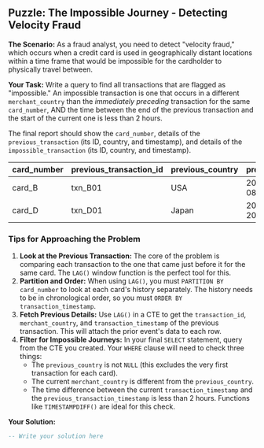 ## Puzzle: The Impossible Journey - Detecting Velocity Fraud

**The Scenario:** As a fraud analyst, you need to detect "velocity fraud," which occurs when a credit card is used in geographically distant locations within a time frame that would be impossible for the cardholder to physically travel between.

**Your Task:** Write a query to find all transactions that are flagged as "impossible." An impossible transaction is one that occurs in a different `merchant_country` than the *immediately preceding* transaction for the same `card_number`, AND the time between the end of the previous transaction and the start of the current one is less than 2 hours.

The final report should show the `card_number`, details of the `previous_transaction` (its ID, country, and timestamp), and details of the `impossible_transaction` (its ID, country, and timestamp).

| **card_number** | **previous_transaction_id** | **previous_country** | **previous_timestamp** | **impossible_transaction_id** | **impossible_country** | **impossible_timestamp** |
| --------------------- | --------------------------------- | -------------------------- | ---------------------------- | ----------------------------------- | ---------------------------- | ------------------------------ |
| card_B                | txn_B01                           | USA                        | 2023-11-05 08:15:00.000      | txn_B02                             | UK                           | 2023-11-05 09:30:00.000        |
| card_D                | txn_D01                           | Japan                      | 2023-11-10 20:00:00.000      | txn_D02                             | Australia                    | 2023-11-10 20:45:00.000        |

### Tips for Approaching the Problem

1. **Look at the Previous Transaction:** The core of the problem is comparing each transaction to the one that came just before it for the same card. The `LAG()` window function is the perfect tool for this.
2. **Partition and Order:** When using `LAG()`, you must `PARTITION BY card_number` to look at each card's history separately. The history needs to be in chronological order, so you must `ORDER BY transaction_timestamp`.
3. **Fetch Previous Details:** Use `LAG()` in a CTE to get the `transaction_id`, `merchant_country`, and `transaction_timestamp` of the previous transaction. This will attach the prior event's data to each row.
4. **Filter for Impossible Journeys:** In your final `SELECT` statement, query from the CTE you created. Your `WHERE` clause will need to check three things:
   * The `previous_country` is not `NULL` (this excludes the very first transaction for each card).
   * The current `merchant_country` is different from the `previous_country`.
   * The time difference between the current `transaction_timestamp` and the `previous_transaction_timestamp` is less than 2 hours. Functions like `TIMESTAMPDIFF()` are ideal for this check.

**Your Solution:**

```sql
-- Write your solution here
```
